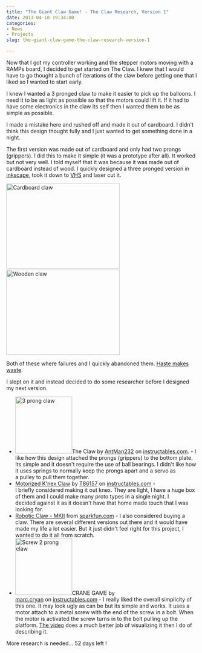 ```yaml
---
title: "The Giant Claw Game! - The Claw Research, Version 1"
date: 2013-04-10 19:34:00
categories:
- News
- Projects
slug: the-giant-claw-game-the-claw-research-version-1

---
```


Now that I got my controller working and the stepper motors moving with a RAMPs board, I decided to get started on The Claw. I knew that I would have to go thought a bunch of iterations of the claw before getting one that I liked so I wanted to start early.

I knew I wanted a 3 pronged claw to make it easier to pick up the balloons. I need it to be as light as possible so that the motors could lift it. If it had to have some electronics in the claw its self then I wanted them to be as simple as possible.

I made a mistake here and rushed off and made it out of cardboard. I didn't think this design thought fully and I just wanted to get something done in a night.

The first version was made out of cardboard and only had two prongs (grippers). I did this to make it simple (it was a prototype after all). It worked but not very well. I told myself that it was because it was made out of cardboard instead of wood. I quickly designed a three pronged version in <a href="http://inkscape.org/">inkscape</a>, took it down to <a href="http://vancouver.hackspace.ca/wp/">VHS</a> and laser cut it.

<a href="/public/uploads/2013/04/2013-04-10-19.30.02.jpg"><a href="/public/uploads/2013/04/2013-04-10-19.25.47.jpg"><img class="alignnone size-medium wp-image-3229" alt="Cardboard claw" src="/public/uploads/2013/04/2013-04-10-19.25.47-300x225.jpg" width="300" height="225" /></a> <img class="alignnone size-medium wp-image-3230" alt="Wooden claw" src="/public/uploads/2013/04/2013-04-10-19.30.02-300x225.jpg" width="300" height="225" /></a>

Both of these where failures and I quickly abandoned them. <a href="http://en.wiktionary.org/wiki/haste_makes_waste">Haste makes waste</a>.

I slept on it and instead decided to do some researcher before I designed my next version.
<ul>
	<li><a href="/public/uploads/2013/04/FIPDAOWGLFU0NAK.LARGE_.jpg"><img class="alignright size-thumbnail wp-image-3227" alt="3 prong claw" src="/public/uploads/2013/04/FIPDAOWGLFU0NAK.LARGE_-150x150.jpg" width="150" height="150" /></a>The Claw by <a href="http://www.instructables.com/member/AntMan232/">AntMan232</a> on <a href="http://www.instructables.com">instructables.com</a>. - I like how this design attached the prongs (grippers) to the bottom plate. Its simple and it doesn't require the use of ball bearings. I didn't like how it uses springs to normally keep the prongs apart and a servo as a pulley to pull them together.</li>
	<li><a href="http://www.instructables.com/id/Motorized-Knex-Claw/?ALLSTEPS">Motorized K'nex Claw</a> by <a href="http://www.instructables.com/member/T86157/">T86157</a> on <a href="http://www.instructables.com">instructables.com</a> - I briefly considered making it out knex. They are light, I have a huge box of them and I could make many proto types in a single night. I decided against it as it doesn't have that home made touch that I was looking for.</li>
	<li><a href="https://www.sparkfun.com/products/11524">Robotic Claw - MKII</a> from <a href="https://www.sparkfun.com">sparkfun.com</a> - I also considered buying a claw. There are several different versions out there and it would have made my life a lot easier. But it just didn't feel right for this project, I wanted to do it all from scratch.</li>
	<li><a href="http://www.instructables.com/id/CRANE-GAME/"><a href="/public/uploads/2013/04/FN3CJJKG5KP7J36.LARGE_.jpg"><img class="size-thumbnail wp-image-3228 alignright" alt="Screw 2 prong claw " src="/public/uploads/2013/04/FN3CJJKG5KP7J36.LARGE_-150x150.jpg" width="150" height="150" /></a>CRANE GAME</a> by <a href="http://www.instructables.com/member/marc.cryan/">marc.cryan</a> on <a href="http://www.instructables.com">instructables.com</a> - I really liked the overall simplicity of this one. It may look ugly as can be but its simple and works. It uses a motor attach to a metal screw with the end of the screw in a bolt. When the motor is activated the screw turns in to the bolt pulling up the platform. <a href="http://www.youtube.com/watch?feature=player_embedded&amp;v=aFUsb4oa33U">The video</a> does a much better job of visualizing it then I do of describing it.</li>
</ul>
More research is needed... 52 days left !
